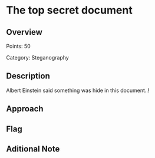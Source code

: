 # The top secret document
## Overview 
Points: 50

Category: Steganography
## Description
Albert Einstein said something was hide in this document..!
## Approach
    
## Flag

## Aditional Note

